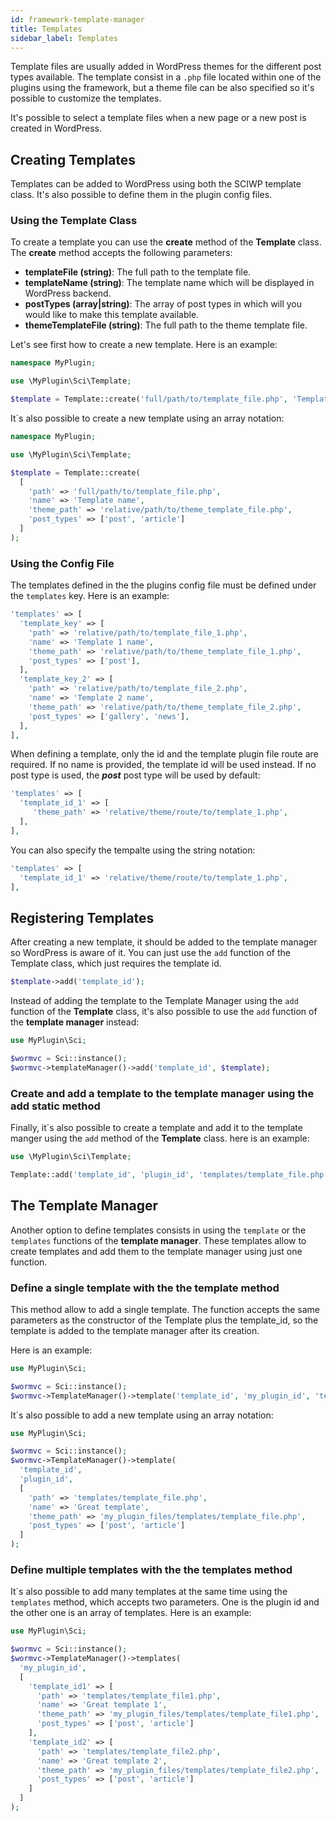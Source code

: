 ```yaml
---
id: framework-template-manager
title: Templates
sidebar_label: Templates
---
```


Template files are usually added in WordPress themes for the different post types available. The template consist in a `.php` file located within one of the plugins using the framework, but a theme file can be also specified so it's possible to customize the templates.

It's possible to select a template files when a new page or a new post is created in WordPress.

## Creating Templates

Templates can be added to WordPress using both the SCIWP template class. It's also possible to define them in the plugin config files.

### Using the Template Class

To create a template you can use the **create** method of the **Template** class. The **create** method accepts the following parameters:

* **templateFile (string)**: The full path to the template file.
* **templateName (string)**: The template name which will be displayed in WordPress backend.
* **postTypes (array|string)**: The array of post types in which will you would like to make this template available.
* **themeTemplateFile (string)**: The full path to the theme template file.

Let's see first how to create a new template. Here is an example:

```php
namespace MyPlugin;

use \MyPlugin\Sci\Template;

$template = Template::create('full/path/to/template_file.php', 'Template name', ['post', 'article'], 'relative/path/to/theme_template_file.php');
```

It´s also possible to create a new template using an array notation: 

```php
namespace MyPlugin;

use \MyPlugin\Sci\Template;

$template = Template::create(
  [
    'path' => 'full/path/to/template_file.php',
    'name' => 'Template name',
    'theme_path' => 'relative/path/to/theme_template_file.php',
    'post_types' => ['post', 'article']
  ]
);
```

### Using the Config File

The templates defined in the the plugins config file must be defined under the `templates` key. Here is an example:

```php
'templates' => [
  'template_key' => [
    'path' => 'relative/path/to/template_file_1.php',
    'name' => 'Template 1 name',
    'theme_path' => 'relative/path/to/theme_template_file_1.php',
    'post_types' => ['post'],
  ],
  'template_key_2' => [
    'path' => 'relative/path/to/template_file_2.php',
    'name' => 'Template 2 name',
    'theme_path' => 'relative/path/to/theme_template_file_2.php',
    'post_types' => ['gallery', 'news'],
  ],
],
```
When defining a template, only the id and the template plugin file route are required. If no name is provided, the template id will be used instead. If no post type is used, the **_post_** post type will be used by default:

```php
'templates' => [
  'template_id_1' => [
     'theme_path' => 'relative/theme/route/to/template_1.php',
  ],
],
```

You can also specify the tempalte using the string notation:

```php
'templates' => [
  'template_id_1' => 'relative/theme/route/to/template_1.php',
],
```

## Registering Templates

After creating a new template, it should be added to the template manager so WordPress is aware of it. You can just use the `add` function of the Template class, which just requires the template id.

```php
$template->add('template_id');
```

Instead of adding the template to the Template Manager using the `add` function of the **Template** class, it's also possible to use the `add` function of the **template manager** instead:

```php
use MyPlugin\Sci;

$wormvc = Sci::instance();
$wormvc->templateManager()->add('template_id', $template);
```

### Create and add a template to the template manager using the add static method

Finally, it´s also possible to create a template and add it to the template manger using the `add` method of the **Template** class. here is an example:

```php
use \MyPlugin\Sci\Template;

Template::add('template_id', 'plugin_id', 'templates/template_file.php', 'Great template', ['post', 'article'], 'my_plugin_files/templates/template_file.php');
```

## The Template Manager

Another option to define templates consists in using the `template` or the `templates` functions of the **template manager**. These templates allow to create templates and add them to the template manager using just one function.

### Define a single template with the the template method

This method allow to add a single template. The function accepts the same parameters as the constructor of the Template plus the template_id, so the template is added to the template manager after its creation. 

Here is an example:

```php
use MyPlugin\Sci;

$wormvc = Sci::instance();
$wormvc->TemplateManager()->template('template_id', 'my_plugin_id', 'templates/template_file.php', 'Great template', ['post', 'article'], 'my_plugin_files/templates/template_file.php');
```

It´s also possible to add a new template using an array notation:
```php
use MyPlugin\Sci;

$wormvc = Sci::instance();
$wormvc->TemplateManager()->template(
  'template_id',
  'plugin_id',
  [
    'path' => 'templates/template_file.php',
    'name' => 'Great template',
    'theme_path' => 'my_plugin_files/templates/template_file.php',
    'post_types' => ['post', 'article']
  ]
);
```

### Define multiple templates with the the templates method

It´s also possible to add many templates at the same time using the `templates` method, which accepts two parameters. One is the plugin id and the other one is an array of templates. Here is an example:

```php
use MyPlugin\Sci;

$wormvc = Sci::instance();
$wormvc->TemplateManager()->templates(
  'my_plugin_id',
  [
    'template_id1' => [
      'path' => 'templates/template_file1.php',
      'name' => 'Great template 1',
      'theme_path' => 'my_plugin_files/templates/template_file1.php',
      'post_types' => ['post', 'article']
    ],
    'template_id2' => [
      'path' => 'templates/template_file2.php',
      'name' => 'Great template 2',
      'theme_path' => 'my_plugin_files/templates/template_file2.php',
      'post_types' => ['post', 'article']
    ]
  ]
);
```